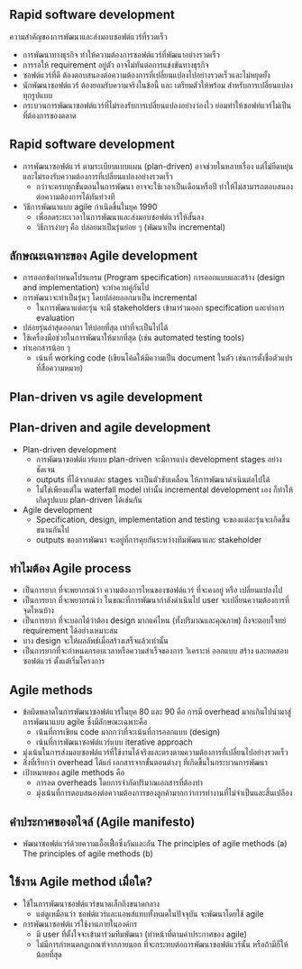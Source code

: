 ## Rapid software development
  ความสำคัญของการพัฒนาและส่งมอบซอฟต์แวร์ที่รวดเร็ว  
 *	การพัฒนาทางธุรกิจ ทำให้ความต้องการซอฟต์แวร์ที่พัฒนาอย่างรวดเร็ว
*	การรอให้ requirement อยู่ตัว อาจไม่ทันต่อการแข่งขันทางธุรกิจ
*	ซอฟต์แวร์ที่ดี ต้องตอบสนองต่อความต้องการที่เปลี่ยนแปลงไปอย่างรวดเร็วและไม่หยุดยั้ง
*	นักพัฒนาซอฟต์แวร์ ต้องยอมรับความจริงในข้อนี้ และ เตรียมตัวให้พร้อม สำหรับการเปลี่ยนแปลงทุกรูปแบบ
*	กระบวนการพัฒนาซอฟต์แวร์ที่ไม่รองรับการเปลี่ยนแปลงอย่างว่องไว ย่อมทำให้ซอฟท์แวร์ไม่เป็นที่ต้องการของตลาด
## Rapid software development
* การพัฒนาซอฟต์แวร์ ตามระเบียบแบบแผน (plan-driven) อาจช่วยในหลายเรื่อง แต่ไม่ยืดหยุ่นและไม่รองรับความต้องการที่เปลี่ยนแปลงอย่างรวดเร็ว
   *	กว่าจะครบทุกขั้นตอนในการพัฒนา อาจจะใช้เวลาเป็นเดือนหรือปี ทำให้ไม่สามารถตอบสนองต่อความต้องการได้ทันท่วงที  
* วิธีการพัฒนาแบบ agile กำเนิดขึ้นในยุค 1990 
  *	เพื่อลดระยะเวลาในการพัฒนาและส่งมอบซอฟต์แวร์ให้สั้นลง
  *	วิธีการง่ายๆ คือ ปล่อยมาเป็นรุ่นย่อย ๆ (พัฒนาเป็น incremental)
## ลักษณะเฉพาะของ Agile development
*	การออกข้อกำหนดโปรแกรม (Program specification) การออกแบบและสร้าง  (design and implementation) จะทำควบคู่กันไป
*	การพัฒนาจะทำเป็นรุ่นๆ โดยปล่อยออกมาเป็น incremental
    *	ในการพัฒนาแต่ละรุ่น จะมี stakeholders เข้ามาร่วมออก specification และทำการ evaluation
*	ปล่อยรุ่นล่าสุดออกมา ให้บ่อยที่สุด เท่าที่จะเป็นไปได้
*	ใช้เครื่องมือช่วยในการพัฒนาให้มากที่สุด (เช่น automated testing tools)
*	ทำเอกสารน้อย ๆ 
    *	เน้นที่ working code (เขียนโค้ดให้มีความเป็น document ในตัว เช่นการตั้งชื่อตัวแปรที่สื่อความหมาย)
## Plan-driven vs agile development
## Plan-driven and agile development
*	Plan-driven development
    *	การพัฒนาซอฟต์แวร์แบบ plan-driven จะมีการแบ่ง development stages อย่างชัดเจน
    *	outputs ที่ได้จากแต่ละ stages จะเป็นตัวขับเคลื่อน ให้การพัฒนาดำเนินต่อไปได้
    *	ไม่ใช่เพียงแต่ใน waterfall model เท่านั้น incremental development เอง ก็ทำให้เกิดรูปแบบ plan-driven ได้เช่นกัน 
*	Agile development
    *	Specification, design, implementation and testing จะของแต่ละรุ่นจะเกิดขึ้นขนานกันไป
    *	outputs ของการพัฒนา จะอยู่ที่การคุยกันระหว่างทีมพัฒนาและ stakeholder
## ทำไมต้อง Agile process
*	เป็นการยาก ที่จะพยากรณ์ว่า ความต้องการไหนของซอฟต์แวร์ ที่จะคงอยู่ หรือ เปลี่ยนแปลงไป
*	เป็นการยาก ที่จะพยากรณ์ว่า ในขณะที่การพัฒนากำลังดำเนินไป user จะเปลี่ยนความต้องการที่จุดไหนบ้าง
*	เป็นการยาก ที่จะบอกได้ว่าต้อง design มากแค่ไหน (ทั้งปริมาณและคุณภาพ) ถึงจะตอบโจทย์ requirement ได้อย่างเหมาะสม 
*	บาง design จะให้ผลลัพธ์เมื่อสร้างเสร็จแล้วเท่านั้น 
*	เป็นการยากที่จะกำหนดกรอบเวลาหรือความสำเร็จของการ วิเคราะห์ ออกแบบ สร้าง และทดสอบซอฟต์แวร์ ตั้งแต่เริ่มโครงการ
## Agile methods
*	ข้อผิดพลาดในการพัฒนาซอฟต์แวร์ในยุค  80 และ 90  คือ การมี overhead มากเกินไปนำมาสู่การพัฒนาแบบ agile ซึ่งมีลักษณะเฉพาะคือ
    *	เน้นที่การเขียน code มากกว่าที่จะเน้นที่การออกแบบ (design)
    *	เน้นที่การพัฒนาซอฟต์แวร์แบบ  iterative approach
*	มุ่งเน้นในการส่งมอบซอฟต์แวร์ที่ใช้งานได้จริงและตรงตามความต้องการที่เปลี่ยนไปอย่างรวดเร็ว
*	สิ่งที่เรียกว่า overhead ได้แก่ เอกสารจากขั้นตอนต่างๆ ที่เกิดขึ้นในกระบวนการพัฒนา
*	เป้าหมายของ agile methods คือ
    *	การลด overheads โดยการจำกัดปริมาณเอกสารที่ต้องทำ
    *	มุ่งเน้นที่การตอบสนองต่อความต้องการของลูกค้ามากกว่าการทำงานที่ไม่จำเป็นและสิ้นเปลือง

## คำประกาศของอไจล์ (Agile manifesto) 
*	พัฒนาซอฟต์แวร์ด้วยความเอื้อเฟื้อซึ่งกันและกัน
    The principles of agile methods (a) 
    The principles of agile methods (b) 
## ใช้งาน Agile method เมื่อใด?
*	ใช้ในการพัฒนาซอฟต์แวร์ขนาดเล็กถึงขนาดกลาง
    *	แต่ดูเหมือนว่า ซอฟต์แวร์และแอพส์แทบทั้งหมดในปัจจุบัน จะพัฒนาโดยใช้ agile
*	การพัฒนาซอฟต์แวร์ใช้งานภายในองค์กร 
    *	มี user ที่ตั้งใจจะเข้ามาร่วมทีมพัฒนา (ทำหน้าที่ตามคำประกาศของ agile)
    *	ไม่มีการกำหนดกฏเกณฑ์จากภายนอก ที่จะกระทบต่อการพัฒนาซอฟต์แวร์นั้น หรือถ้ามีก็ให้น้อยที่สุด
